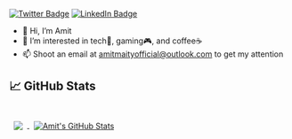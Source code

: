 [![Twitter Badge](https://img.shields.io/badge/Twitter-Profile-informational?style=flat&logo=twitter&logoColor=white&color=1CA2F1)](https://twitter.com/amitmaitycool)
[![LinkedIn Badge](https://img.shields.io/badge/LinkedIn-Profile-informational?style=flat&logo=linkedin&logoColor=white&color=0D76A8)](https://www.linkedin.com/in/amit-maity)


- 👋 Hi, I’m Amit
- 👀 I’m interested in tech📱, gaming🎮, and coffee☕️
- 📫 Shoot an email at amitmaityofficial@outlook.com to get my attention

## &#x1f4c8; GitHub Stats

<br>

<a href="https://github.com/amitmaity">
  <img align="center" style="margin:0.5rem" src="https://github-readme-stats.vercel.app/api/top-langs/?username=amitmaity&hide=html,css&title_color=ffffff&text_color=c9cacc&icon_color=4AB197&bg_color=1A2B34" />
</a>

<a href="https://github.com/amitmaity">
  <img align="center" style="margin:0.5rem" src="https://github-readme-stats.vercel.app/api?username=amitmaity&show_icons=true&line_height=27&count_private=true&title_color=ffffff&text_color=c9cacc&icon_color=4AB097&bg_color=1A2B34" alt="Amit's GitHub Stats" />
</a>

<br>
<br>

<!---
amitmaity/amitmaity is a ✨ special ✨ repository because its `README.md` (this file) appears on your GitHub profile.
You can click the Preview link to take a look at your changes.
--->
